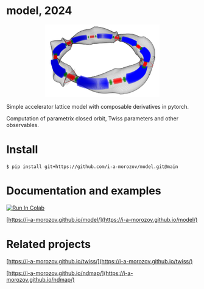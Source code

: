 # model, 2024

<p align="center">
  <img width="300" height="190" src="https://github.com/i-a-morozov/model/blob/main/docs/pics/logo.png">
</p>

Simple accelerator lattice model with composable derivatives in pytorch.

Computation of parametrix closed orbit, Twiss parameters and other observables.

# Install 

```
$ pip install git+https://github.com/i-a-morozov/model.git@main
```

# Documentation and examples

[![Run In Colab](https://colab.research.google.com/assets/colab-badge.svg)](https://colab.research.google.com/github/i-a-morozov/model/blob/main/docs/source/examples/model.ipynb)

[https://i-a-morozov.github.io/model/](https://i-a-morozov.github.io/model/)

# Related projects

[https://i-a-morozov.github.io/twiss/](https://i-a-morozov.github.io/twiss/)

[https://i-a-morozov.github.io/ndmap/](https://i-a-morozov.github.io/ndmap/)
